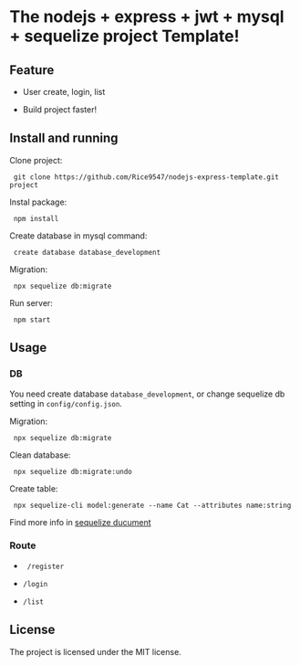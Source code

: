 # The nodejs + express + jwt + mysql + sequelize project Template!

## Feature

- User create, login, list

- Build project faster!

## Install and running

Clone project:

```
 git clone https://github.com/Rice9547/nodejs-express-template.git project 
```

Instal package:

```
 npm install 
```

Create database in mysql command:

```
 create database database_development 
```

Migration:

```
 npx sequelize db:migrate 
```

Run server:

```
 npm start 
```

## Usage

### DB

You need create database `database_development`, or change sequelize db setting in `config/config.json`.

Migration:

```
 npx sequelize db:migrate 
```

Clean database:

```
 npx sequelize db:migrate:undo 
```

Create table:

```
 npx sequelize-cli model:generate --name Cat --attributes name:string 
```

Find more info in [sequelize ducument](https://sequelize.org/master/)

### Route

- ` /register`

- `/login`

- `/list`

## License

The project is licensed under the MIT license.

